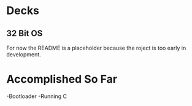 # Decks
## 32 Bit OS
For now the README is a placeholder because the roject is too early in development.
# Accomplished So Far
-Bootloader
-Running C
